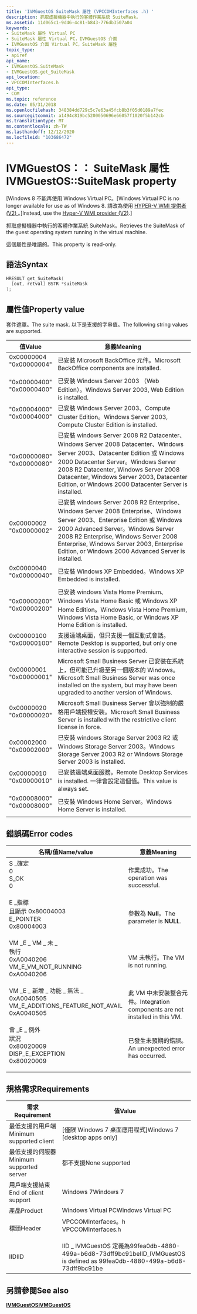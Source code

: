 ```yaml
---
title: 'IVMGuestOS SuiteMask 屬性 (VPCCOMInterfaces .h) '
description: 抓取虛擬機器中執行的客體作業系統 SuiteMask。
ms.assetid: 11d065c1-9d46-4c81-b843-776db3507a04
keywords:
- SuiteMask 屬性 Virtual PC
- SuiteMask 屬性 Virtual PC，IVMGuestOS 介面
- IVMGuestOS 介面 Virtual PC，SuiteMask 屬性
topic_type:
- apiref
api_name:
- IVMGuestOS.SuiteMask
- IVMGuestOS.get_SuiteMask
api_location:
- VPCCOMInterfaces.h
api_type:
- COM
ms.topic: reference
ms.date: 05/31/2018
ms.openlocfilehash: 348384dd729c5c7e63a45fcb8b3f05d0189a7fec
ms.sourcegitcommit: a1494c819bc5200050696e66057f1020f5b142cb
ms.translationtype: MT
ms.contentlocale: zh-TW
ms.lasthandoff: 12/12/2020
ms.locfileid: "103686472"
---
```

# <a name="ivmguestossuitemask-property"></a><span data-ttu-id="c5a68-106">IVMGuestOS：： SuiteMask 屬性</span><span class="sxs-lookup"><span data-stu-id="c5a68-106">IVMGuestOS::SuiteMask property</span></span>

<span data-ttu-id="c5a68-107">\[Windows 8 不能再使用 Windows Virtual PC。</span><span class="sxs-lookup"><span data-stu-id="c5a68-107">\[Windows Virtual PC is no longer available for use as of Windows 8.</span></span> <span data-ttu-id="c5a68-108">請改為使用 [HYPER-V WMI 提供者 (V2) ](/windows/desktop/HyperV_v2/windows-virtualization-portal)。\]</span><span class="sxs-lookup"><span data-stu-id="c5a68-108">Instead, use the [Hyper-V WMI provider (V2)](/windows/desktop/HyperV_v2/windows-virtualization-portal).\]</span></span>

<span data-ttu-id="c5a68-109">抓取虛擬機器中執行的客體作業系統 SuiteMask。</span><span class="sxs-lookup"><span data-stu-id="c5a68-109">Retrieves the SuiteMask of the guest operating system running in the virtual machine.</span></span>

<span data-ttu-id="c5a68-110">這個屬性是唯讀的。</span><span class="sxs-lookup"><span data-stu-id="c5a68-110">This property is read-only.</span></span>

## <a name="syntax"></a><span data-ttu-id="c5a68-111">語法</span><span class="sxs-lookup"><span data-stu-id="c5a68-111">Syntax</span></span>


```C++
HRESULT get_SuiteMask(
  [out, retval] BSTR *suiteMask
);
```



## <a name="property-value"></a><span data-ttu-id="c5a68-112">屬性值</span><span class="sxs-lookup"><span data-stu-id="c5a68-112">Property value</span></span>

<span data-ttu-id="c5a68-113">套件遮罩。</span><span class="sxs-lookup"><span data-stu-id="c5a68-113">The suite mask.</span></span> <span data-ttu-id="c5a68-114">以下是支援的字串值。</span><span class="sxs-lookup"><span data-stu-id="c5a68-114">The following string values are supported.</span></span>



| <span data-ttu-id="c5a68-115">值</span><span class="sxs-lookup"><span data-stu-id="c5a68-115">Value</span></span>                                                                                   | <span data-ttu-id="c5a68-116">意義</span><span class="sxs-lookup"><span data-stu-id="c5a68-116">Meaning</span></span>                                                                                                                                                                |
|-----------------------------------------------------------------------------------------|------------------------------------------------------------------------------------------------------------------------------------------------------------------------|
| <dl> <span data-ttu-id="c5a68-117"><dt>0x00000004</dt></span><span class="sxs-lookup"><span data-stu-id="c5a68-117"><dt>"0x00000004"</dt></span></span> </dl> | <span data-ttu-id="c5a68-118">已安裝 Microsoft BackOffice 元件。</span><span class="sxs-lookup"><span data-stu-id="c5a68-118">Microsoft BackOffice components are installed.</span></span><br/>                                                                                                              |
| <dl> <span data-ttu-id="c5a68-119"><dt>"0x00000400"</dt></span><span class="sxs-lookup"><span data-stu-id="c5a68-119"><dt>"0x00000400"</dt></span></span> </dl> | <span data-ttu-id="c5a68-120">已安裝 Windows Server 2003 （Web Edition）。</span><span class="sxs-lookup"><span data-stu-id="c5a68-120">Windows Server 2003, Web Edition is installed.</span></span><br/>                                                                                                              |
| <dl> <span data-ttu-id="c5a68-121"><dt>"0x00004000"</dt></span><span class="sxs-lookup"><span data-stu-id="c5a68-121"><dt>"0x00004000"</dt></span></span> </dl> | <span data-ttu-id="c5a68-122">已安裝 Windows Server 2003、Compute Cluster Edition。</span><span class="sxs-lookup"><span data-stu-id="c5a68-122">Windows Server 2003, Compute Cluster Edition is installed.</span></span><br/>                                                                                                  |
| <dl> <span data-ttu-id="c5a68-123"><dt>"0x00000080"</dt></span><span class="sxs-lookup"><span data-stu-id="c5a68-123"><dt>"0x00000080"</dt></span></span> </dl> | <span data-ttu-id="c5a68-124">已安裝 windows Server 2008 R2 Datacenter、Windows Server 2008 Datacenter、Windows Server 2003、Datacenter Edition 或 Windows 2000 Datacenter Server。</span><span class="sxs-lookup"><span data-stu-id="c5a68-124">Windows Server 2008 R2 Datacenter, Windows Server 2008 Datacenter, Windows Server 2003, Datacenter Edition, or Windows 2000 Datacenter Server is installed.</span></span><br/> |
| <dl> <span data-ttu-id="c5a68-125"><dt>0x00000002</dt></span><span class="sxs-lookup"><span data-stu-id="c5a68-125"><dt>"0x00000002"</dt></span></span> </dl> | <span data-ttu-id="c5a68-126">已安裝 windows Server 2008 R2 Enterprise、Windows Server 2008 Enterprise、Windows Server 2003、Enterprise Edition 或 Windows 2000 Advanced Server。</span><span class="sxs-lookup"><span data-stu-id="c5a68-126">Windows Server 2008 R2 Enterprise, Windows Server 2008 Enterprise, Windows Server 2003, Enterprise Edition, or Windows 2000 Advanced Server is installed.</span></span><br/>   |
| <dl> <span data-ttu-id="c5a68-127"><dt>0x00000040</dt></span><span class="sxs-lookup"><span data-stu-id="c5a68-127"><dt>"0x00000040"</dt></span></span> </dl> | <span data-ttu-id="c5a68-128">已安裝 Windows XP Embedded。</span><span class="sxs-lookup"><span data-stu-id="c5a68-128">Windows XP Embedded is installed.</span></span><br/>                                                                                                                           |
| <dl> <span data-ttu-id="c5a68-129"><dt>"0x00000200"</dt></span><span class="sxs-lookup"><span data-stu-id="c5a68-129"><dt>"0x00000200"</dt></span></span> </dl> | <span data-ttu-id="c5a68-130">已安裝 windows Vista Home Premium、Windows Vista Home Basic 或 Windows XP Home Edition。</span><span class="sxs-lookup"><span data-stu-id="c5a68-130">Windows Vista Home Premium, Windows Vista Home Basic, or Windows XP Home Edition is installed.</span></span><br/>                                                              |
| <dl> <span data-ttu-id="c5a68-131"><dt>0x00000100</dt></span><span class="sxs-lookup"><span data-stu-id="c5a68-131"><dt>"0x00000100"</dt></span></span> </dl> | <span data-ttu-id="c5a68-132">支援遠端桌面，但只支援一個互動式會話。</span><span class="sxs-lookup"><span data-stu-id="c5a68-132">Remote Desktop is supported, but only one interactive session is supported.</span></span><br/>                                                                                 |
| <dl> <span data-ttu-id="c5a68-133"><dt>0x00000001</dt></span><span class="sxs-lookup"><span data-stu-id="c5a68-133"><dt>"0x00000001"</dt></span></span> </dl> | <span data-ttu-id="c5a68-134">Microsoft Small Business Server 已安裝在系統上，但可能已升級至另一個版本的 Windows。</span><span class="sxs-lookup"><span data-stu-id="c5a68-134">Microsoft Small Business Server was once installed on the system, but may have been upgraded to another version of Windows.</span></span><br/>                                 |
| <dl> <span data-ttu-id="c5a68-135"><dt>0x00000020</dt></span><span class="sxs-lookup"><span data-stu-id="c5a68-135"><dt>"0x00000020"</dt></span></span> </dl> | <span data-ttu-id="c5a68-136">Microsoft Small Business Server 會以強制的嚴格用戶端授權安裝。</span><span class="sxs-lookup"><span data-stu-id="c5a68-136">Microsoft Small Business Server is installed with the restrictive client license in force.</span></span><br/>                                                                  |
| <dl> <span data-ttu-id="c5a68-137"><dt>0x00002000</dt></span><span class="sxs-lookup"><span data-stu-id="c5a68-137"><dt>"0x00002000"</dt></span></span> </dl> | <span data-ttu-id="c5a68-138">已安裝 windows Storage Server 2003 R2 或 Windows Storage Server 2003。</span><span class="sxs-lookup"><span data-stu-id="c5a68-138">Windows Storage Server 2003 R2 or Windows Storage Server 2003 is installed.</span></span><br/>                                                                                 |
| <dl> <span data-ttu-id="c5a68-139"><dt>0x00000010</dt></span><span class="sxs-lookup"><span data-stu-id="c5a68-139"><dt>"0x00000010"</dt></span></span> </dl> | <span data-ttu-id="c5a68-140">已安裝遠端桌面服務。</span><span class="sxs-lookup"><span data-stu-id="c5a68-140">Remote Desktop Services is installed.</span></span> <span data-ttu-id="c5a68-141">一律會設定這個值。</span><span class="sxs-lookup"><span data-stu-id="c5a68-141">This value is always set.</span></span><br/>                                                                                             |
| <dl> <span data-ttu-id="c5a68-142"><dt>"0x00008000"</dt></span><span class="sxs-lookup"><span data-stu-id="c5a68-142"><dt>"0x00008000"</dt></span></span> </dl> | <span data-ttu-id="c5a68-143">已安裝 Windows Home Server。</span><span class="sxs-lookup"><span data-stu-id="c5a68-143">Windows Home Server is installed.</span></span><br/>                                                                                                                           |



 

## <a name="error-codes"></a><span data-ttu-id="c5a68-144">錯誤碼</span><span class="sxs-lookup"><span data-stu-id="c5a68-144">Error codes</span></span>



| <span data-ttu-id="c5a68-145">名稱/值</span><span class="sxs-lookup"><span data-stu-id="c5a68-145">Name/value</span></span>                                                                                                                                                                       | <span data-ttu-id="c5a68-146">意義</span><span class="sxs-lookup"><span data-stu-id="c5a68-146">Meaning</span></span>                                                         |
|----------------------------------------------------------------------------------------------------------------------------------------------------------------------------------|-----------------------------------------------------------------|
| <dl> <span data-ttu-id="c5a68-147"><dt>S \_確定</dt> <dt>0</dt></span><span class="sxs-lookup"><span data-stu-id="c5a68-147"><dt>S\_OK</dt> <dt>0</dt></span></span> </dl>                                          | <span data-ttu-id="c5a68-148">作業成功。</span><span class="sxs-lookup"><span data-stu-id="c5a68-148">The operation was successful.</span></span><br/>                        |
| <dl> <span data-ttu-id="c5a68-149"><dt>E \_指標</dt><dt>且顯示 0x80004003</dt></span><span class="sxs-lookup"><span data-stu-id="c5a68-149"><dt>E\_POINTER</dt> <dt>0x80004003</dt></span></span> </dl>                            | <span data-ttu-id="c5a68-150">參數為 **Null**。</span><span class="sxs-lookup"><span data-stu-id="c5a68-150">The parameter is **NULL**.</span></span><br/>                           |
| <dl> <span data-ttu-id="c5a68-151"><dt>VM \_E \_ VM \_ 未 \_ </dt>執行 <dt>0xA0040206</dt></span><span class="sxs-lookup"><span data-stu-id="c5a68-151"><dt>VM\_E\_VM\_NOT\_RUNNING</dt> <dt>0xA0040206</dt></span></span> </dl>               | <span data-ttu-id="c5a68-152">VM 未執行。</span><span class="sxs-lookup"><span data-stu-id="c5a68-152">The VM is not running.</span></span><br/>                               |
| <dl> <span data-ttu-id="c5a68-153"><dt>VM \_E \_ 新增 \_ 功能 \_ 無法 \_ </dt> <dt>0xA0040505</dt></span><span class="sxs-lookup"><span data-stu-id="c5a68-153"><dt>VM\_E\_ADDITIONS\_FEATURE\_NOT\_AVAIL</dt> <dt>0xA0040505</dt></span></span> </dl> | <span data-ttu-id="c5a68-154">此 VM 中未安裝整合元件。</span><span class="sxs-lookup"><span data-stu-id="c5a68-154">Integration components are not installed in this VM.</span></span><br/> |
| <dl> <span data-ttu-id="c5a68-155"><dt>會 \_E \_ 例外</dt>狀況 <dt>0x80020009</dt></span><span class="sxs-lookup"><span data-stu-id="c5a68-155"><dt>DISP\_E\_EXCEPTION</dt> <dt>0x80020009</dt></span></span> </dl>                    | <span data-ttu-id="c5a68-156">已發生未預期的錯誤。</span><span class="sxs-lookup"><span data-stu-id="c5a68-156">An unexpected error has occurred.</span></span><br/>                    |



## <a name="requirements"></a><span data-ttu-id="c5a68-157">規格需求</span><span class="sxs-lookup"><span data-stu-id="c5a68-157">Requirements</span></span>



| <span data-ttu-id="c5a68-158">需求</span><span class="sxs-lookup"><span data-stu-id="c5a68-158">Requirement</span></span> | <span data-ttu-id="c5a68-159">值</span><span class="sxs-lookup"><span data-stu-id="c5a68-159">Value</span></span> |
|-------------------------------------|-----------------------------------------------------------------------------------------------|
| <span data-ttu-id="c5a68-160">最低支援的用戶端</span><span class="sxs-lookup"><span data-stu-id="c5a68-160">Minimum supported client</span></span><br/> | <span data-ttu-id="c5a68-161">\[僅限 Windows 7 桌面應用程式\]</span><span class="sxs-lookup"><span data-stu-id="c5a68-161">Windows 7 \[desktop apps only\]</span></span><br/>                                                    |
| <span data-ttu-id="c5a68-162">最低支援的伺服器</span><span class="sxs-lookup"><span data-stu-id="c5a68-162">Minimum supported server</span></span><br/> | <span data-ttu-id="c5a68-163">都不支援</span><span class="sxs-lookup"><span data-stu-id="c5a68-163">None supported</span></span><br/>                                                                     |
| <span data-ttu-id="c5a68-164">用戶端支援結束</span><span class="sxs-lookup"><span data-stu-id="c5a68-164">End of client support</span></span><br/>    | <span data-ttu-id="c5a68-165">Windows 7</span><span class="sxs-lookup"><span data-stu-id="c5a68-165">Windows 7</span></span><br/>                                                                          |
| <span data-ttu-id="c5a68-166">產品</span><span class="sxs-lookup"><span data-stu-id="c5a68-166">Product</span></span><br/>                  | <span data-ttu-id="c5a68-167">Windows Virtual PC</span><span class="sxs-lookup"><span data-stu-id="c5a68-167">Windows Virtual PC</span></span><br/>                                                                 |
| <span data-ttu-id="c5a68-168">標頭</span><span class="sxs-lookup"><span data-stu-id="c5a68-168">Header</span></span><br/>                   | <dl> <span data-ttu-id="c5a68-169"><dt>VPCCOMInterfaces。h</dt></span><span class="sxs-lookup"><span data-stu-id="c5a68-169"><dt>VPCCOMInterfaces.h</dt></span></span> </dl> |
| <span data-ttu-id="c5a68-170">IID</span><span class="sxs-lookup"><span data-stu-id="c5a68-170">IID</span></span><br/>                      | <span data-ttu-id="c5a68-171">IID \_ IVMGuestOS 定義為99fea0db-4880-499a-b6d8-73dff9bc91be</span><span class="sxs-lookup"><span data-stu-id="c5a68-171">IID\_IVMGuestOS is defined as 99fea0db-4880-499a-b6d8-73dff9bc91be</span></span><br/>                 |



## <a name="see-also"></a><span data-ttu-id="c5a68-172">另請參閱</span><span class="sxs-lookup"><span data-stu-id="c5a68-172">See also</span></span>

<dl> <dt>

[<span data-ttu-id="c5a68-173">**IVMGuestOS**</span><span class="sxs-lookup"><span data-stu-id="c5a68-173">**IVMGuestOS**</span></span>](ivmguestos.md)
</dt> </dl>

 

